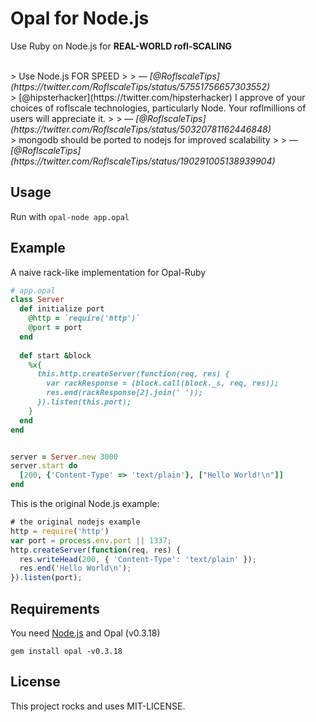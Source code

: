 # Opal for Node.js

Use Ruby on Node.js for **REAL-WORLD rofl-SCALING**

<br>
> Use Node.js FOR SPEED 
>
> — <cite>[@RoflscaleTips](https://twitter.com/RoflscaleTips/status/57551756657303552)</cite>


<br>
> [@hipsterhacker](https://twitter.com/hipsterhacker) I approve of your choices of roflscale technologies, particularly Node. Your roflmillions of users will appreciate it.
>
> — <cite>[@RoflscaleTips](https://twitter.com/RoflscaleTips/status/50320781162446848)</cite>

<br>
> mongodb should be ported to nodejs for improved scalability
>
> — <cite>[@RoflscaleTips](https://twitter.com/RoflscaleTips/status/190291005138939904)</cite>




## Usage

Run with `opal-node app.opal`


## Example

A naive rack-like implementation for Opal-Ruby

```ruby
# app.opal
class Server
  def initialize port
    @http = `require('http')`
    @port = port
  end
  
  def start &block
    %x{
      this.http.createServer(function(req, res) {
        var rackResponse = (block.call(block._s, req, res));
        res.end(rackResponse[2].join(' '));
      }).listen(this.port);
    }
  end
end


server = Server.new 3000
server.start do
  [200, {'Content-Type' => 'text/plain'}, ["Hello World!\n"]]
end
```



This is the original Node.js example:

```js
# the original nodejs example
http = require('http')
var port = process.env.port || 1337;
http.createServer(function(req, res) {
  res.writeHead(200, { 'Content-Type': 'text/plain' });
  res.end('Hello World\n');
}).listen(port);
```


## Requirements

You need [Node.js](http://nodejs.org) and Opal (v0.3.18)

`gem install opal -v0.3.18`


## License

This project rocks and uses MIT-LICENSE.
